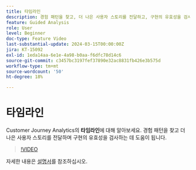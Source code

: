 ```yaml
---
title: 타임라인
description: 경험 패턴을 찾고, 더 나은 사용자 스토리를 전달하고, 구현의 유효성을 검사하는 데 도움이 되는 Customer Journey Analytics의 타임라인에 대해 알아봅니다.
feature: Guided Analysis
role: User
level: Beginner
doc-type: Feature Video
last-substantial-update: 2024-03-15T00:00:00Z
jira: KT-15092
exl-id: 1eda14aa-6e1e-4a98-b0aa-f6dfc78d14c6
source-git-commit: c3457bc3197fef37890e32ac8831fb426e3b575d
workflow-type: tm+mt
source-wordcount: '50'
ht-degree: 18%

---
```


# 타임라인

Customer Journey Analytics의 **타임라인**&#x200B;에 대해 알아보세요. 경험 패턴을 찾고 더 나은 사용자 스토리를 전달하며 구현의 유효성을 검사하는 데 도움이 됩니다.

>[!VIDEO](https://video.tv.adobe.com/v/3427810/?learn=on)

자세한 내용은 [설명서](https://experienceleague.adobe.com/en/docs/analytics-platform/using/guided-analysis/streams/timeline)를 참조하십시오.
